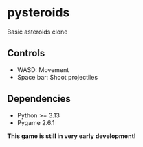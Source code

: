 # pysteroids
Basic asteroids clone

## Controls

- WASD: Movement
- Space bar: Shoot projectiles

## Dependencies

- Python >= 3.13
- Pygame 2.6.1

__This game is still in very early development!__
